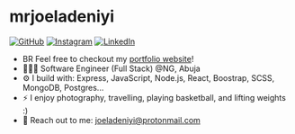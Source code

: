 # mrjoeladeniyi
 [![GitHub](https://img.shields.io/badge/GitHub-%20-white?logo=github&style=for-the-badge)](https://github.com)
[![Instagram](https://img.shields.io/badge/Instagram-%20-E4405F?logo=instagram&style=for-the-badge&logoColor=white)](https://www.instagram.com/)
[![LinkedIn](https://img.shields.io/badge/LinkedIn-%20-blue?logo=linkedin&style=for-the-badge&logoColor=white&color=blue)](https://www.linkedin.com/)

- BR Feel free to checkout my [portfolio website](https://joeladeniyi.dev)!
- 👨🏽‍💻 Software Engineer (Full Stack) @NG, Abuja
- ⚙️ I build with: Express, JavaScript, Node.js, React, Boostrap, SCSS, MongoDB, Postgres...
- ⚡ I enjoy photography, travelling, playing basketball, and lifting weights :)
- 📩 Reach out to me: joeladeniyi@protonmail.com
